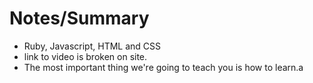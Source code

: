 # Notes/Summary


- Ruby, Javascript, HTML and CSS
- link to video is broken on site.
- The most important thing we're going to teach you is how to learn.a